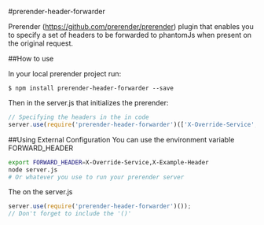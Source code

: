 #prerender-header-forwarder

Prerender (https://github.com/prerender/prerender) plugin that enables you to specify a set of headers to be forwarded to phantomJs when present on the original request.

##How to use

In your local prerender project run:

    $ npm install prerender-header-forwarder --save
    
Then in the server.js that initializes the prerender:

```js
// Specifying the headers in the in code
server.use(require('prerender-header-forwarder')(['X-Override-Service', 'X-Example-Header']));
```

##Using External Configuration
You can use the environment variable FORWARD_HEADER

```bash
export FORWARD_HEADER=X-Override-Service,X-Example-Header
node server.js
# Or whatever you use to run your prerender server
```

The on the server.js
```js
server.use(require('prerender-header-forwarder')());
// Don't forget to include the '()'
```
